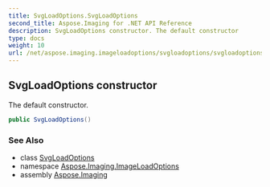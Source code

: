 ```yaml
---
title: SvgLoadOptions.SvgLoadOptions
second_title: Aspose.Imaging for .NET API Reference
description: SvgLoadOptions constructor. The default constructor
type: docs
weight: 10
url: /net/aspose.imaging.imageloadoptions/svgloadoptions/svgloadoptions/
---
```

## SvgLoadOptions constructor

The default constructor.

```csharp
public SvgLoadOptions()
```

### See Also

* class [SvgLoadOptions](../)
* namespace [Aspose.Imaging.ImageLoadOptions](../../svgloadoptions/)
* assembly [Aspose.Imaging](../../../)


